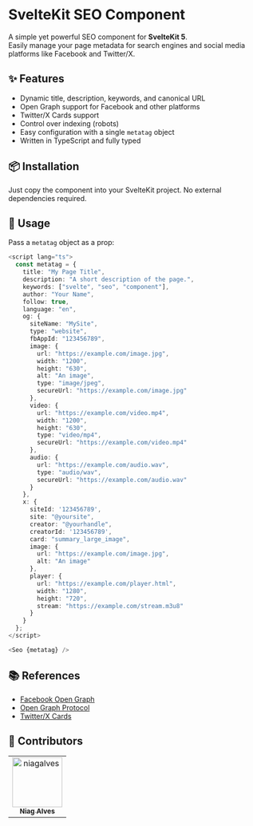 # SvelteKit SEO Component

A simple yet powerful SEO component for **SvelteKit 5**.  
Easily manage your page metadata for search engines and social media platforms like Facebook and Twitter/X.

## ✨ Features

- Dynamic title, description, keywords, and canonical URL
- Open Graph support for Facebook and other platforms
- Twitter/X Cards support
- Control over indexing (robots)
- Easy configuration with a single `metatag` object
- Written in TypeScript and fully typed

## 📦 Installation

Just copy the component into your SvelteKit project. No external dependencies required.

## 🧠 Usage

Pass a `metatag` object as a prop:

```ts
<script lang="ts">
  const metatag = {
    title: "My Page Title",
    description: "A short description of the page.",
    keywords: ["svelte", "seo", "component"],
    author: "Your Name",
    follow: true,
    language: "en",
    og: {
      siteName: "MySite",
      type: "website",
      fbAppId: "123456789",
      image: {
        url: "https://example.com/image.jpg",
        width: "1200",
        height: "630",
        alt: "An image",
        type: "image/jpeg",
        secureUrl: "https://example.com/image.jpg"
      },
      video: {
        url: "https://example.com/video.mp4",
        width: "1200",
        height: "630",
        type: "video/mp4",
        secureUrl: "https://example.com/video.mp4"
      },
      audio: {
        url: "https://example.com/audio.wav",
        type: "audio/wav",
        secureUrl: "https://example.com/audio.wav"
      }
    },
    x: {
      siteId: '123456789',
      site: "@yoursite",
      creator: "@yourhandle",
      creatorId: '123456789',
      card: "summary_large_image",
      image: {
        url: "https://example.com/image.jpg",
        alt: "An image"
      },
      player: {
        url: "https://example.com/player.html",
        width: "1280",
        height: "720",
        stream: "https://example.com/stream.m3u8"
      }
    }
  };
</script>

<Seo {metatag} />
```

## 📚 References

- [Facebook Open Graph](https://developers.facebook.com/docs/sharing/webmasters/)
- [Open Graph Protocol](https://ogp.me/)
- [Twitter/X Cards](https://developer.x.com/en/docs/x-for-websites/cards/overview/markup)

## 🤝 Contributors

<table>
  <tr>
    <td align="center">
      <a href="https://github.com/niagalves">
        <img 
          src="https://avatars.githubusercontent.com/u/27209787?v=4" width="100px;" 
          alt="niagalves" />
        <br />
        <sub>
          <b>Niag Alves</b>
        </sub>
      </a>
    </td>
  </tr>
 </table>
